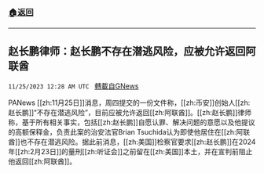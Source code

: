 ###  [:house:返回](README.md)
---


## 赵长鹏律师：赵长鹏不存在潜逃风险，应被允许返回阿联酋
`11/25/2023 12:28 AM UTC ` [轉載自GNews](https://gnews.org/articles/2034721)

PANews [[zh:11月25日]]消息，周四提交的一份文件称，[[zh:币安]]创始人[[zh:赵长鹏]]“不存在潜逃风险”，目前应被允许返回[[zh:阿联酋]]。[[zh:赵长鹏]]律师称，基于所有相关事实，包括[[zh:赵长鹏]]自愿认罪、解决问题的意愿以及他提议的高额保释金，负责此案的治安法官Brian Tsuchida认为即使他居住在[[zh:阿联酋]]也不存在潜逃风险。据此前消息，[[zh:美国]]检察官要求[[zh:赵长鹏]]在2024年[[zh:2月23日]]的量刑[[zh:听证会]]之前留在[[zh:美国]]本土，并在宣判前阻止他返回[[zh:阿联酋]]。
